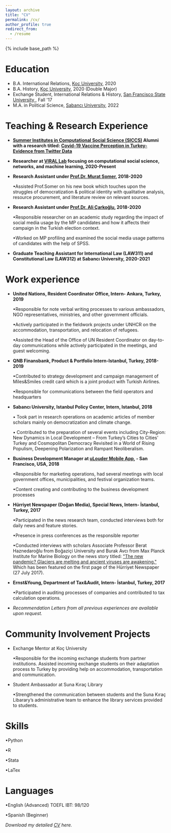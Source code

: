 ```yaml
---
layout: archive
title: "CV"
permalink: /cv/
author_profile: true
redirect_from:
  - /resume
---
```


{% include base_path %}

Education
======
* B.A. International Relations, [Koç University](https://www.ku.edu.tr/en/), 2020
* B.A. History, [Koç University](https://www.ku.edu.tr/en/), 2020 (Double Major)
* Exchange Student, International Relations & History, [San Francisco State University ](https://www.sfsu.edu/), Fall '17
* M.A. in Political Science, [Sabancı University](https://www.sabanciuniv.edu/en/), 2022  


 **Teaching & Research Experience**
======
 
 * **[Summer Institutes in Computational Social Science (SICCS)](https://sicss.io/2021/istanbul/) Alumni with a research titled: [Covid-19 Vaccine Perception in Turkey-Evidence from Twitter Data](https://www.youtube.com/watch?v=eW_6SSEAuS0&t=2863s)** 

 * **Researcher at [VIRAL Lab](http://varollab.com/index.html) focusing on computational social science, networks, and machine learning, 2020-Present**

 * **Research Assistant under [Prof.Dr. Murat Somer](http://mysite.ku.edu.tr/musomer/murat-somer-turkce/), 2018-2020**
 
    •Assisted Prof.Somer on his new book which touches upon the struggles of democratization & political identity with qualitative analysis, resource procurement, and literature review on relevant sources.
 
 * **Research Assistant under [Prof.Dr. Ali Çarkoğlu](https://case.ku.edu.tr/akademik/uluslararasi-iliskiler/akademik-kadro/show/acarkoglu/), 2018-2020**

    •Responsible researcher on an academic study regarding the impact of social media usage by the MP candidates and how it affects their campaign in the Turkish election context.
  
    •Worked on MP profiling and examined the social media usage patterns of candidates with the help of SPSS.


* **Graduate Teaching Assistant for International Law (LAW311) and Constitutional Law (LAW312) at Sabancı University, 2020-2021**


**Work experience**
======
  * **United Nations, Resident Coordinator Office, Intern- Ankara, Turkey, 2019**
  
     •Responsible for note verbal writing processes to various ambassadors, NGO representatives, ministries, and other government officials.
    
     •Actively participated in the fieldwork projects under UNHCR on the accommodation, transportation, and relocation of refugees.
    
     •Assisted the Head of the Office of UN Resident Coordinator on day-to-day communications while actively participated in the meetings, and guest welcoming.
    
  
 * **QNB Finansbank, Product & Portfolio Intern-Istanbul, Turkey, 2018-2019** 
 
    •Contributed to strategy development and campaign management of Miles&Smiles credit card which is a joint product with Turkish Airlines.
    
    •Responsible for communications between the field operators and headquarters
  
   
  * **Sabancı University, Istanbul Policy Center, Intern, Istanbul, 2018**
   
     • Took part in research operations on academic articles of member scholars mainly on democratization and climate change.
   
     • Contributed to the preparation of several events including City-Region: New Dynamics in Local Development – From Turkey’s Cities to Cities’ Turkey and Cosmopolitan Democracy Revisited in a World of Rising Populism, Deepening Polarization and Rampant Neoliberalism.
   
  
  * **Business Development Manager at [uLouder Mobile App](https://www.ulouder.com/), - San Francisco, USA, 2018**
  
    •Responsible for marketing operations, had several meetings with local government offices, municipalities, and festival organization teams.
    
    •Content creating and contributing to the business development processes
  
  
  * **Hürriyet Newspaper (Doğan Media), Special News, Intern- İstanbul, Turkey, 2017**
  
    •Participated in the news research team, conducted interviews both for daily news and feature stories.
    
    •Presence in press conferences as the responsible reporter
    
    •Conducted interviews with scholars Associate Professor Berat Haznedaroğlu from Boğaziçi University and Burak Avcı from Max Planck Institute for Marine Biology on the news story titled: ["The new pandemic? Glaciers are melting and ancient viruses are awakening."](https://www.hurriyet.com.tr/gundem/buzullar-ediyor-on-binlerce-yillik-virusler-uyaniyor-40531973) Which has been featured on the first page of the Hürriyet Newspaper (27 July 2017).
    
    
  * **Ernst&Young, Department of Tax&Audit, Intern- İstanbul, Turkey, 2017**
   
    •Participated in auditing processes of companies and contributed to tax calculation operations.



  * *Recommendation Letters from all previous experiences are available upon request.*

**Community Involvement Projects**
======
* Exchange Mentor at Koç University

    •Responsible for the incoming exchange students from partner institutions. Assisted incoming exchange students on their adaptation process to Turkey by providing help on accommodation, transportation and communication.

 * Student Ambassador at Suna Kıraç Library
  
    •Strengthened the communication between students and the Suna Kıraç Libarary’s administrative team to enhance the library services provided to students.

 **Skills**
======
  •Python
  
  •R
  
  •Stata
  
  •LaTex
 
 **Languages**
======
  •English (Advanced) TOEFL IBT: 98/120
  
  •Spanish (Beginner)
  

*Download my detailed [CV]('/http://umutduygu.github.io/files/umutduygucv.pdf') here.*
  
 